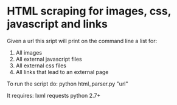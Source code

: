 # HTML scraping for images, css, javascript and links

Given a url this sript will print on the command line a list for:

1. All images
2. All external javascript files
3. All external css files
4. All links that lead to an external page

To run the script do: python html_parser.py "url"

It requires:
lxml
requests
python 2.7+
